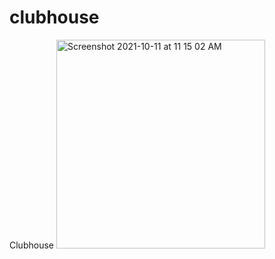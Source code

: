 # clubhouse
 Clubhouse
<img width="334" alt="Screenshot 2021-10-11 at 11 15 02 AM" src="https://user-images.githubusercontent.com/63531297/136739076-b30f4a97-3d03-4f1b-a95b-52901bffaa57.png">
